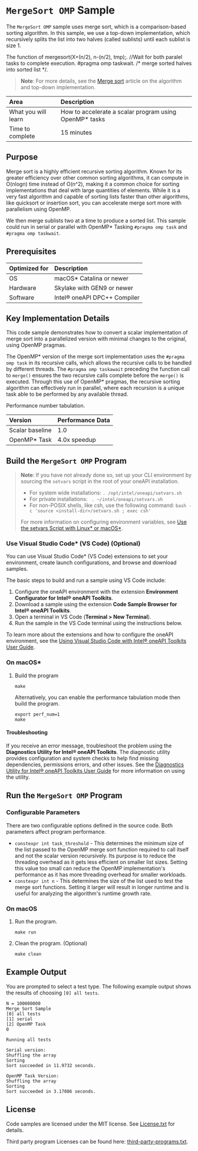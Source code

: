 # `MergeSort OMP` Sample

The `MergeSort OMP` sample uses merge sort, which is a comparison-based sorting algorithm. In this sample, we use a top-down implementation, which recursively splits the list into two halves (called sublists) until each sublist is size 1.

The function of mergesort(X+(n/2), n-(n/2), tmp);. //Wait for both paralel tasks to complete execution. #pragma omp taskwait. /* merge sorted halves into sorted list */.

>**Note**: For more details, see the [Merge sort](http://en.wikipedia.org/wiki/Merge_sort) article on the algorithm and top-down implementation.

| Area                  | Description
|:---                   |:---
| What you will learn   | How to accelerate a scalar program using OpenMP* tasks
| Time to complete      | 15 minutes


## Purpose

Merge sort is a highly efficient recursive sorting algorithm. Known for its greater efficiency over other common sorting algorithms, it can compute in O(nlogn) time instead of O(n^2), making it a common choice for sorting implementations that deal with large quantities of elements. While it is a very fast algorithm and capable of sorting lists faster than other algorithms, like quicksort or insertion sort, you can accelerate merge sort more with parallelism using OpenMP.

We then merge sublists two at a time to produce a sorted list. This sample could run in serial or parallel with OpenMP* Tasking `#pragma omp task` and `#pragma omp taskwait`.

## Prerequisites

| Optimized for          | Description
|:---                    |:---
| OS                     | macOS* Catalina or newer
| Hardware               | Skylake with GEN9 or newer
| Software               | Intel® oneAPI DPC++ Compiler

## Key Implementation Details

This code sample demonstrates how to convert a scalar implementation of merge sort into a parallelized version with minimal changes to the original, using OpenMP pragmas.

The OpenMP* version of the merge sort implementation uses the `#pragma omp task` in its recursive calls, which allows the recursive calls to be handled by different threads. The `#pragma omp taskawait` preceding the function call to `merge()` ensures the two recursive calls complete before the `merge()` is executed. Through this use of OpenMP* pragmas, the recursive sorting algorithm can effectively run in parallel, where each recursion is a unique task able to be performed by any available thread.

Performance number tabulation.

| Version            | Performance Data
|:---                |:---
| Scalar baseline    | 1.0
| OpenMP* Task       | 4.0x speedup


## Build the `MergeSort OMP` Program

> **Note**: If you have not already done so, set up your CLI
> environment by sourcing  the `setvars` script in the root of your oneAPI installation.
>
> - For system wide installations: `. /opt/intel/oneapi/setvars.sh`
> - For private installations: ` . ~/intel/oneapi/setvars.sh`
> - For non-POSIX shells, like csh, use the following command: `bash -c 'source <install-dir>/setvars.sh ; exec csh'`
>
> For more information on configuring environment variables, see [Use the setvars Script with Linux* or macOS*](https://www.intel.com/content/www/us/en/develop/documentation/oneapi-programming-guide/top/oneapi-development-environment-setup/use-the-setvars-script-with-linux-or-macos.html).

### Use Visual Studio Code* (VS Code) (Optional)

You can use Visual Studio Code* (VS Code) extensions to set your environment,
create launch configurations, and browse and download samples.

The basic steps to build and run a sample using VS Code include:
 1. Configure the oneAPI environment with the extension **Environment Configurator for Intel® oneAPI Toolkits**.
 2. Download a sample using the extension **Code Sample Browser for Intel® oneAPI Toolkits**.
 3. Open a terminal in VS Code (**Terminal > New Terminal**).
 4. Run the sample in the VS Code terminal using the instructions below.

To learn more about the extensions and how to configure the oneAPI environment, see the 
[Using Visual Studio Code with Intel® oneAPI Toolkits User Guide](https://www.intel.com/content/www/us/en/develop/documentation/using-vs-code-with-intel-oneapi/top.html).

### On macOS*

1. Build the program
   ```
   make
   ```
   Alternatively, you can enable the performance tabulation mode then build the program.

   ```
   export perf_num=1
   make
   ```

#### Troubleshooting

If you receive an error message, troubleshoot the problem using the **Diagnostics Utility for Intel® oneAPI Toolkits**. The diagnostic utility provides configuration and system checks to help find missing dependencies, permissions errors, and other issues. See the [Diagnostics Utility for Intel® oneAPI Toolkits User Guide](https://www.intel.com/content/www/us/en/develop/documentation/diagnostic-utility-user-guide/top.html) for more information on using the utility.

## Run the `MergeSort OMP` Program

### Configurable Parameters

There are two configurable options defined in the source code. Both parameters affect program performance.

- `constexpr int task_threshold` - This determines the minimum size of the list passed to the OpenMP merge sort function required to call itself and not the scalar version recursively. Its purpose is to reduce the threading overhead as it gets less efficient on smaller list sizes. Setting this value too small can reduce the OpenMP implementation's performance as it has more threading overhead for smaller workloads.
- `constexpr int n` - This determines the size of the list used to test the merge sort functions. Setting it larger will result in longer runtime and is useful for analyzing the algorithm's runtime growth rate.

### On macOS

1. Run the program.
   ```
   make run
   ```

2. Clean the program. (Optional)
   ```
   make clean
   ```

## Example Output

You are prompted to select a test type. The following example output shows the results of choosing `[0] all tests`.

```
N = 100000000
Merge Sort Sample
[0] all tests
[1] serial
[2] OpenMP Task
0

Running all tests

Serial version:
Shuffling the array
Sorting
Sort succeeded in 11.9732 seconds.

OpenMP Task Version:
Shuffling the array
Sorting
Sort succeeded in 3.17086 seconds.
```

## License

Code samples are licensed under the MIT license. See
[License.txt](https://github.com/oneapi-src/oneAPI-samples/blob/master/License.txt) for details.

Third party program Licenses can be found here: [third-party-programs.txt](https://github.com/oneapi-src/oneAPI-samples/blob/master/third-party-programs.txt).
